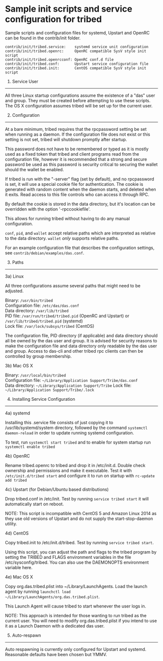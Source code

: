 Sample init scripts and service configuration for tribed
==========================================================

Sample scripts and configuration files for systemd, Upstart and OpenRC
can be found in the contrib/init folder.

    contrib/init/tribed.service:    systemd service unit configuration
    contrib/init/tribed.openrc:     OpenRC compatible SysV style init script
    contrib/init/tribed.openrcconf: OpenRC conf.d file
    contrib/init/tribed.conf:       Upstart service configuration file
    contrib/init/tribed.init:       CentOS compatible SysV style init script

1. Service User
---------------------------------

All three Linux startup configurations assume the existence of a "das" user
and group.  They must be created before attempting to use these scripts.
The OS X configuration assumes tribed will be set up for the current user.

2. Configuration
---------------------------------

At a bare minimum, tribed requires that the rpcpassword setting be set
when running as a daemon.  If the configuration file does not exist or this
setting is not set, tribed will shutdown promptly after startup.

This password does not have to be remembered or typed as it is mostly used
as a fixed token that tribed and client programs read from the configuration
file, however it is recommended that a strong and secure password be used
as this password is security critical to securing the wallet should the
wallet be enabled.

If tribed is run with the "-server" flag (set by default), and no rpcpassword is set,
it will use a special cookie file for authentication. The cookie is generated with random
content when the daemon starts, and deleted when it exits. Read access to this file
controls who can access it through RPC.

By default the cookie is stored in the data directory, but it's location can be overridden
with the option '-rpccookiefile'.

This allows for running tribed without having to do any manual configuration.

`conf`, `pid`, and `wallet` accept relative paths which are interpreted as
relative to the data directory. `wallet` *only* supports relative paths.

For an example configuration file that describes the configuration settings,
see `contrib/debian/examples/das.conf`.

3. Paths
---------------------------------

3a) Linux

All three configurations assume several paths that might need to be adjusted.

Binary:              `/usr/bin/tribed`  
Configuration file:  `/etc/das/das.conf`  
Data directory:      `/var/lib/tribed`  
PID file:            `/var/run/tribed/tribed.pid` (OpenRC and Upstart) or `/var/lib/tribed/tribed.pid` (systemd)  
Lock file:           `/var/lock/subsys/tribed` (CentOS)  

The configuration file, PID directory (if applicable) and data directory
should all be owned by the das user and group.  It is advised for security
reasons to make the configuration file and data directory only readable by the
das user and group.  Access to das-cli and other tribed rpc clients
can then be controlled by group membership.

3b) Mac OS X

Binary:              `/usr/local/bin/tribed`  
Configuration file:  `~/Library/Application Support/Tribe/das.conf`  
Data directory:      `~/Library/Application Support/Tribe`
Lock file:           `~/Library/Application Support/Tribe/.lock`

4. Installing Service Configuration
-----------------------------------

4a) systemd

Installing this .service file consists of just copying it to
/usr/lib/systemd/system directory, followed by the command
`systemctl daemon-reload` in order to update running systemd configuration.

To test, run `systemctl start tribed` and to enable for system startup run
`systemctl enable tribed`

4b) OpenRC

Rename tribed.openrc to tribed and drop it in /etc/init.d.  Double
check ownership and permissions and make it executable.  Test it with
`/etc/init.d/tribed start` and configure it to run on startup with
`rc-update add tribed`

4c) Upstart (for Debian/Ubuntu based distributions)

Drop tribed.conf in /etc/init.  Test by running `service tribed start`
it will automatically start on reboot.

NOTE: This script is incompatible with CentOS 5 and Amazon Linux 2014 as they
use old versions of Upstart and do not supply the start-stop-daemon utility.

4d) CentOS

Copy tribed.init to /etc/init.d/tribed. Test by running `service tribed start`.

Using this script, you can adjust the path and flags to the tribed program by
setting the TRIBED and FLAGS environment variables in the file
/etc/sysconfig/tribed. You can also use the DAEMONOPTS environment variable here.

4e) Mac OS X

Copy org.das.tribed.plist into ~/Library/LaunchAgents. Load the launch agent by
running `launchctl load ~/Library/LaunchAgents/org.das.tribed.plist`.

This Launch Agent will cause tribed to start whenever the user logs in.

NOTE: This approach is intended for those wanting to run tribed as the current user.
You will need to modify org.das.tribed.plist if you intend to use it as a
Launch Daemon with a dedicated das user.

5. Auto-respawn
-----------------------------------

Auto respawning is currently only configured for Upstart and systemd.
Reasonable defaults have been chosen but YMMV.
